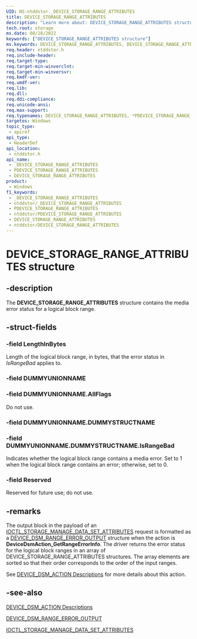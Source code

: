 ```yaml
---
UID: NS:ntddstor._DEVICE_STORAGE_RANGE_ATTRIBUTES
title: DEVICE_STORAGE_RANGE_ATTRIBUTES
description: "Learn more about: DEVICE_STORAGE_RANGE_ATTRIBUTES structure"
tech.root: storage
ms.date: 08/18/2022
keywords: ["DEVICE_STORAGE_RANGE_ATTRIBUTES structure"]
ms.keywords: DEVICE_STORAGE_RANGE_ATTRIBUTES, DEVICE_STORAGE_RANGE_ATTRIBUTES, *PDEVICE_STORAGE_RANGE_ATTRIBUTES,
req.header: ntddstor.h
req.include-header: 
req.target-type: 
req.target-min-winverclnt: 
req.target-min-winversvr: 
req.kmdf-ver: 
req.umdf-ver: 
req.lib: 
req.dll: 
req.ddi-compliance: 
req.unicode-ansi: 
req.max-support: 
req.typenames: DEVICE_STORAGE_RANGE_ATTRIBUTES, *PDEVICE_STORAGE_RANGE_ATTRIBUTES
targetos: Windows
topic_type:
 - apiref
api_type:
 - HeaderDef
api_location:
 - ntddstor.h
api_name:
 - _DEVICE_STORAGE_RANGE_ATTRIBUTES
 - PDEVICE_STORAGE_RANGE_ATTRIBUTES
 - DEVICE_STORAGE_RANGE_ATTRIBUTES
product:
 - Windows
f1_keywords:
 - _DEVICE_STORAGE_RANGE_ATTRIBUTES
 - ntddstor/_DEVICE_STORAGE_RANGE_ATTRIBUTES
 - PDEVICE_STORAGE_RANGE_ATTRIBUTES
 - ntddstor/PDEVICE_STORAGE_RANGE_ATTRIBUTES
 - DEVICE_STORAGE_RANGE_ATTRIBUTES
 - ntddstor/DEVICE_STORAGE_RANGE_ATTRIBUTES
---
```


# DEVICE_STORAGE_RANGE_ATTRIBUTES structure

## -description

The **DEVICE_STORAGE_RANGE_ATTRIBUTES** structure contains the media error status for a logical block range.

## -struct-fields

### -field LengthInBytes

Length of the logical block range, in bytes, that the error status in *IsRangeBad* applies to.

### -field DUMMYUNIONNAME

### -field DUMMYUNIONNAME.AllFlags

Do not use.

### -field DUMMYUNIONNAME.DUMMYSTRUCTNAME

### -field DUMMYUNIONNAME.DUMMYSTRUCTNAME.IsRangeBad

Indicates whether the logical block range contains a media error. Set to 1 when the logical block range contains an error; otherwise, set to 0.

### -field Reserved

Reserved for future use; do not use.

## -remarks

The output block in the payload of an [IOCTL_STORAGE_MANAGE_DATA_SET_ATTRIBUTES](./ni-ntddstor-ioctl_storage_manage_data_set_attributes.md) request is formatted as a [DEVICE_DSM_RANGE_ERROR_OUTPUT](./ns-ntddstor-_device_dsm_range_error_info.md) structure when the action is **DeviceDsmAction_GetRangeErrorInfo**. The driver returns the error status for the logical block ranges in an array of DEVICE_STORAGE_RANGE_ATTRIBUTES structures. The array elements are sorted so that their order corresponds to the order of the input ranges.

See [DEVICE_DSM_ACTION Descriptions](/windows-hardware/drivers/storage/device-dsm-action-descriptions) for more details about this action.

## -see-also

[DEVICE_DSM_ACTION Descriptions](/windows-hardware/drivers/storage/device-dsm-action-descriptions)

[DEVICE_DSM_RANGE_ERROR_OUTPUT](./ns-ntddstor-_device_dsm_range_error_info.md)

[IOCTL_STORAGE_MANAGE_DATA_SET_ATTRIBUTES](./ni-ntddstor-ioctl_storage_manage_data_set_attributes.md)
